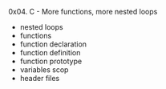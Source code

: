 0x04. C - More functions, more nested loops

- nested loops
- functions
- function declaration
- function definition
- function prototype
- variables scop
- header files

